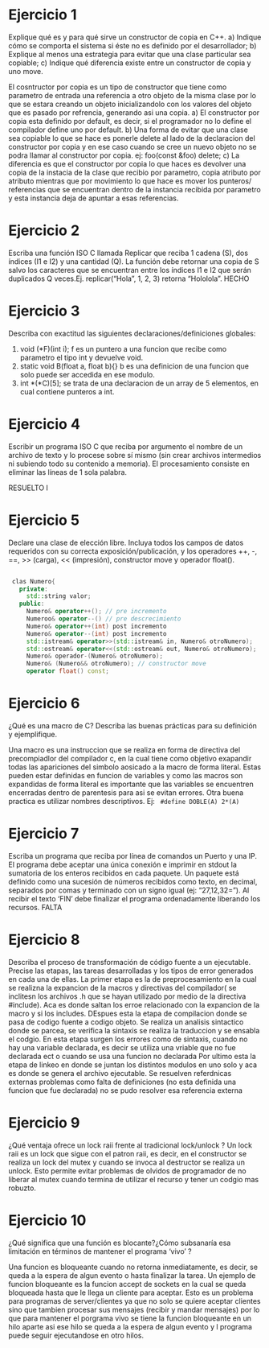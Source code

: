 # Ejercicio 1
Explique qué es y para qué sirve un constructor de copia en C++.
a) Indique cómo se comporta el sistema si éste no es definido por el desarrollador;
b) Explique al menos una estrategia para evitar que una clase particular sea copiable;
c) Indique qué diferencia existe entre un constructor de copia y uno move.

El cosntructor por copia es un tipo de constructor que tiene como parametro de entrada una referencia a otro objeto de la misma clase por lo que se estara creando
un objeto inicializandolo con los valores del objeto que es pasado por refrencia, generando asi una copia.
a) El constructor por copia esta definido por default, es decir, si el programador no lo define el compilador define uno por default. 
b) Una forma de evitar que una clase sea copiable lo que se hace es ponerle delete al lado de la declaracion del constructor por copia y en ese caso cuando se 
cree un nuevo objeto no se podra llamar al constructor por copia. ej: foo(const &foo) delete;
c) La diferencia es que el constructor por copia lo que haces es devolver una copia de la instacia de la clase que recibio por parametro, copia atributo por atributo
mientras que por movimiento lo que hace es mover los punteros/ referencias que se encuentran dentro de la instancia recibida por parametro y esta instancia deja de 
apuntar a esas referencias. 

# Ejercicio 2
Escriba una función ISO C llamada Replicar que reciba 1 cadena (S), dos índices (I1 e I2) y una cantidad (Q). La función debe retornar una copia de S 
 salvo los caracteres que se encuentran entre los índices I1 e I2 que serán duplicados Q veces.Ej. replicar(“Hola”, 1, 2, 3) retorna “Hololola”.
 HECHO 
# Ejercicio 3
Describa con exactitud las siguientes declaraciones/definiciones globales:
  1. void (*F)(int i);
    f es un puntero a una funcion que recibe como parametro el tipo int y devuelve void. 
  2. static void B(float a, float b){} 
    b es una definicion de una funcion que solo puede ser accedida en ese modulo.
  3. int *(*C)[5]; 
    se trata de una declaracion de un array de 5 elementos, en cual contiene punteros a int. 
# Ejercicio 4
Escribir un programa ISO C que reciba por argumento el nombre de un archivo de texto y lo procese sobre sí mismo (sin crear archivos 
 intermedios ni subiendo todo su contenido a memoria). El procesamiento consiste en eliminar las líneas de 1 sola palabra.  
 
 RESUELTO I
 # Ejercicio 5
 Declare una clase de elección libre. Incluya todos los campos de datos requeridos con su correcta exposición/publicación, y los operadores
  ++, -, ==, >> (carga), << (impresión), constructor move y operador float().
 ```C++
 
  clas Numero{
    private:
      std::string valor;
    public:
      Numero& operator++(); // pre incremento
      Numeroo& operator--() // pre descrecimiento
      Numero& operator++(int) post incremento
      Numero& operator--(int) post incremento
      std::istream& operator>>(std::istream& in, Numero& otroNumero);
      std::ostream& operator<<(std::ostream& out, Numero& otroNumero);
      Numero& operador-(Numero& otroNumero);
      Numero& (Numero&& otroNumero); // constructor move
      operator float() const;
```      
      
# Ejercicio 6
¿Qué es una macro de C? Describa las buenas prácticas para su definición y ejemplifique.

Una macro es una instruccion que se realiza en forma de directiva del precompiadlor del compilador c, en la cual tiene como objetivo exapandir todas las apariciones del simbolo aosicado a la macro de forma literal. Estas pueden estar definidas en funcion de variables y como las macros son expandidas de forma literal es importante que las variables se encuentren encerradas dentro de parentesis para asi se evitan errores. Otra buena practica es utilizar nombres descriptivos.
Ej:
``` #define DOBLE(A) 2*(A)```

# Ejercicio 7

Escriba un programa que reciba por línea de comandos un Puerto y una IP. El programa debe aceptar una única conexión e imprimir en stdout la sumatoria de 
los enteros recibidos en cada paquete. Un paquete está definido como una sucesión de números recibidos como texto, en decimal, separados por comas y 
terminado con un signo igual (ej: “27,12,32=”). Al recibir el texto ‘FIN’ debe finalizar el programa ordenadamente liberando los recursos.
FALTA
# Ejercicio 8

Describa el proceso de transformación de código fuente a un ejecutable. Precise las etapas, las tareas desarrolladas y los tipos de error generados en cada 
una de ellas.
La primer etapa es la de preprocesamiento en la cual se realizna la expancion de la macros y directivas del compilador( se inclitesn los archivos .h que se hayan utilizado por medio de la directiva #include). Aca es donde saltan los erroe relacionado con la expancion de la macro y si los includes.
DEspues esta la etapa de compilacion donde se pasa de codigo fuente a codigo objeto. Se realiza un analisis sintactico donde se parcea, se verifica la sintaxis se realiza la traduccion y se ensabla el codgio. En esta etapa surgen los errores como  de sintaxis, cuando no hay una variable declarada, es decir se utiliza una vriable que no fue declarada ect o cuando se usa una funcion no declarada
Por ultimo esta la etapa de linkeo en donde se juntan los distintos modulos en uno solo y aca es donde se genera el archivo ejecutable. Se resuelven referdnicas externas problemas como falta de definiciones (no esta definida una funcion que fue declarada) no se pudo resolver esa referencia externa 

# Ejercicio 9
¿Qué ventaja ofrece un lock raii frente al tradicional lock/unlock ?
Un lock raii es un lock que sigue con el patron raii, es decir, en el constructor se realiza un lock del mutex y cuando se invoca al destructor se realiza un unlock. Esto permite evitar problemas de olvidos de programador de no liberar al mutex cuando termina de utilizar el recurso y tener un codgio mas robuzto.

# Ejercicio 10
¿Qué significa que una función es blocante?¿Cómo subsanaría esa limitación en términos de mantener el programa ‘vivo’ ?

Una funcion es bloqueante cuando no retorna inmediatamente, es decir, se queda a la espera de algun evento o hasta finalizar la tarea. Un ejemplo de funcion bloqueante es la funcion accept de sockets en la cual se queda bloqueada hasta que le llega un cliente para aceptar. Esto es un problema para programas de server/clientes ya que no solo se quiere aceptar clientes sino que tambien procesar sus mensajes (recibir y mandar mensajes) por lo que para mantener el porgrama vivo se tiene la funcion bloqueante en un hilo aparte asi ese hilo se queda a la espera de algun evento y l programa puede seguir ejecutandose en otro hilos. 


